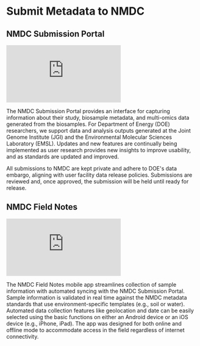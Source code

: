 # Submit Metadata to NMDC

## NMDC Submission Portal

<!--
    Note: The following HTML snippet was copied from the "Share > Embed" popup on the video's YouTube page, then, its
          original `width="560" height="315"` attribute pair was replaced with `class="nmdc-embedded-youtube-video"`.  
-->
<iframe class="nmdc-embedded-youtube-video" src="https://www.youtube.com/embed/BV8USiWyzt4?si=L7oEGr-Qooa1fhos" title="YouTube video player" frameborder="0" allow="accelerometer; autoplay; clipboard-write; encrypted-media; gyroscope; picture-in-picture; web-share" referrerpolicy="strict-origin-when-cross-origin" allowfullscreen></iframe>

The NMDC Submission Portal provides an interface for capturing information about their study, biosample metadata, and multi-omics data generated from the biosamples. For Department of Energy (DOE) researchers, we support data and analysis outputs generated at the Joint Genome Institute (JGI) and the Environmental Molecular Sciences Laboratory (EMSL). Updates and new features are continually being implemented as user research provides new insights to improve usability, and as standards are updated and improved. 

All submissions to NMDC are kept private and adhere to DOE's data embargo, aligning with user facility data release policies. Submissions are reviewed and, once approved, the submission will be held until ready for release.

## NMDC Field Notes

<iframe class="nmdc-embedded-youtube-video" src="https://www.youtube.com/embed/dC7aoJJHioE?si=B9FQhLZU1CXWLZjk" title="YouTube video player" frameborder="0" allow="accelerometer; autoplay; clipboard-write; encrypted-media; gyroscope; picture-in-picture; web-share" referrerpolicy="strict-origin-when-cross-origin" allowfullscreen></iframe>

The NMDC Field Notes mobile app streamlines collection of sample information with automated syncing with the NMDC Submission Portal. Sample information is validated in real time against the NMDC metadata standards that use environment-specific templates (e.g., soil or water). Automated data collection features like geolocation and date can be easily selected using the basic functions on either an Android device or an iOS device (e.g., iPhone, iPad). The app was designed for both online and offline mode to accommodate access in the field regardless of internet connectivity.
